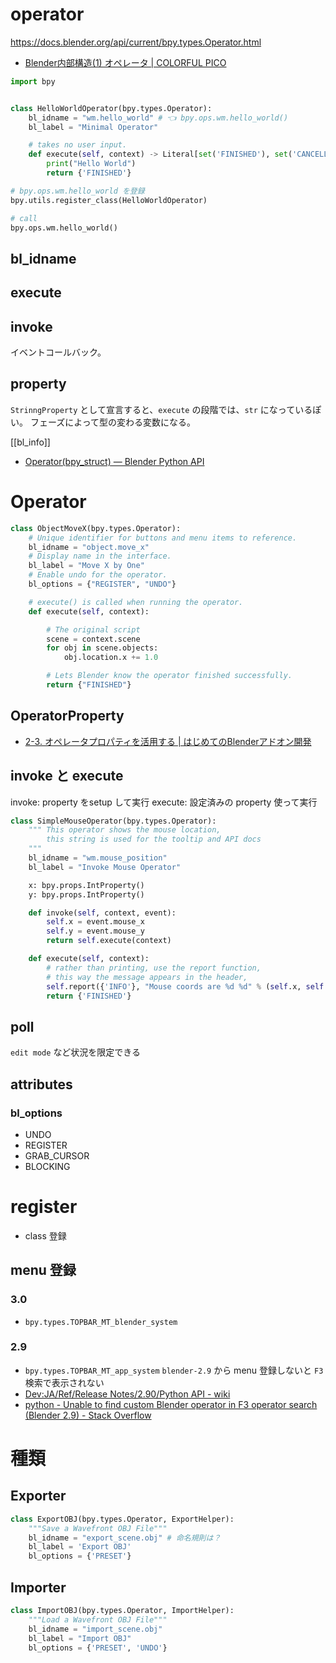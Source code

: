 # operator

https://docs.blender.org/api/current/bpy.types.Operator.html

- [Blender内部構造(1) オペレータ | COLORFUL PICO](https://colorful-pico.net/wp/blender%E5%86%85%E9%83%A8%E6%A7%8B%E9%80%A01-%E3%82%AA%E3%83%9A%E3%83%AC%E3%83%BC%E3%82%BF/)

```py title="最小限"
import bpy


class HelloWorldOperator(bpy.types.Operator):
    bl_idname = "wm.hello_world" # 👈 bpy.ops.wm.hello_world()
    bl_label = "Minimal Operator"

    # takes no user input.
    def execute(self, context) -> Literal[set('FINISHED'), set('CANCELLED')]:
        print("Hello World")
        return {'FINISHED'}

# bpy.ops.wm.hello_world を登録
bpy.utils.register_class(HelloWorldOperator)

# call
bpy.ops.wm.hello_world()
```

## bl_idname

## execute

## invoke

イベントコールバック。

## property

`StrinngProperty` として宣言すると、`execute` の段階では、`str` になっているぽい。
フェーズによって型の変わる変数になる。




[[bl_info]]

- [Operator(bpy_struct) — Blender Python API](https://docs.blender.org/api/current/bpy.types.Operator.html)

# Operator
```python
class ObjectMoveX(bpy.types.Operator):
    # Unique identifier for buttons and menu items to reference.
    bl_idname = "object.move_x"
    # Display name in the interface.
    bl_label = "Move X by One"
    # Enable undo for the operator.
    bl_options = {"REGISTER", "UNDO"}

    # execute() is called when running the operator.
    def execute(self, context):

        # The original script
        scene = context.scene
        for obj in scene.objects:
            obj.location.x += 1.0

        # Lets Blender know the operator finished successfully.
        return {"FINISHED"}
```

## OperatorProperty
- [2-3. オペレータプロパティを活用する | はじめてのBlenderアドオン開発](https://colorful-pico.net/introduction-to-addon-development-in-blender/2.8/html/chapter_02/03_Use_Operator_Property.html)

## invoke と execute
invoke: property をsetup して実行
execute: 設定済みの property 使って実行

```python
class SimpleMouseOperator(bpy.types.Operator):
    """ This operator shows the mouse location,
        this string is used for the tooltip and API docs
    """
    bl_idname = "wm.mouse_position"
    bl_label = "Invoke Mouse Operator"

    x: bpy.props.IntProperty()
    y: bpy.props.IntProperty()

    def invoke(self, context, event):
        self.x = event.mouse_x
        self.y = event.mouse_y
        return self.execute(context)

    def execute(self, context):
        # rather than printing, use the report function,
        # this way the message appears in the header,
        self.report({'INFO'}, "Mouse coords are %d %d" % (self.x, self.y))
        return {'FINISHED'}
```

## poll
`edit mode` など状況を限定できる

## attributes
### bl_options
- UNDO
- REGISTER
- GRAB_CURSOR
- BLOCKING

# register
- class 登録

## menu 登録
### 3.0
- `bpy.types.TOPBAR_MT_blender_system`

### 2.9
- `bpy.types.TOPBAR_MT_app_system`
`blender-2.9` から menu 登録しないと `F3` 検索で表示されない
- [Dev:JA/Ref/Release Notes/2.90/Python API - wiki](https://wiki.blender.jp/Dev:JA/Ref/Release_Notes/2.90/Python_API)
- [python - Unable to find custom Blender operator in F3 operator search (Blender 2.9) - Stack Overflow](https://stackoverflow.com/questions/63863764/unable-to-find-custom-blender-operator-in-f3-operator-search-blender-2-9)

# 種類
## Exporter
```python
class ExportOBJ(bpy.types.Operator, ExportHelper):
    """Save a Wavefront OBJ File""" 
    bl_idname = "export_scene.obj" # 命名規則は？
    bl_label = 'Export OBJ'
    bl_options = {'PRESET'}
```

## Importer
```python
class ImportOBJ(bpy.types.Operator, ImportHelper):
    """Load a Wavefront OBJ File"""
    bl_idname = "import_scene.obj"
    bl_label = "Import OBJ"
    bl_options = {'PRESET', 'UNDO'}
```
